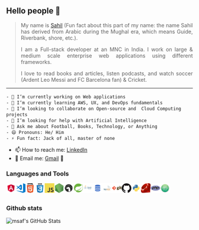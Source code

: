 ## Hello people 👋

<!--
**msaf9/msaf9** is a ✨ _special_ ✨ repository because its `README.md` (this file) appears on your GitHub profile.

Here are some ideas to get you started:
-->

<!--Preface-->
> <p style="text-align:justify">My name is <a href="https://www.linkedin.com/in/sahilafridfarookhi/">Sahil</a> (Fun fact about this part of my name: the name Sahil has derived from Arabic during the Mughal era, which means Guide, Riverbank, shore, etc.).</p>
> <p style="text-align:justify">I am a Full-stack developer at an MNC in India. I work on large & medium scale enterprise web applications using different frameworks.<p>
> <p style="text-align:justify">I love to read books and articles, listen podcasts, and watch soccer (Ardent Leo Messi and FC Barcelona fan) & Cricket.</p>

---

<!--Overview-->
~~~
- 🔭 I’m currently working on Web applications
- 🌱 I’m currently learning AWS, UX, and DevOps fundamentals
- 👯 I’m looking to collaborate on Open-source and  Cloud Computing projects
- 🤔 I’m looking for help with Artificial Intelligence
- 💬 Ask me about Football, Books, Technology, or Anything
- 😄 Pronouns: He/ Him
- ⚡ Fun fact: Jack of all, master of none
~~~

 - 📫 How to reach me: [LinkedIn](https://www.linkedin.com/in/sahilafridfarookhi/ "Sahil Afrid Farookhi") 
 - 🚀 Email me: [Gmail](mailto:msafarookhi@gmail.com "Email") 💬

### Languages and Tools
<!-- Front-end -->
<img align="left" alt="Angular" width="26px" src="https://raw.githubusercontent.com/github/explore/80688e429a7d4ef2fca1e82350fe8e3517d3494d/topics/angular/angular.png" />
<img align="left" alt="Visual Studio Code" width="26px" src="https://raw.githubusercontent.com/github/explore/80688e429a7d4ef2fca1e82350fe8e3517d3494d/topics/visual-studio-code/visual-studio-code.png" />
<img align="left" alt="HTML5" width="26px" src="https://raw.githubusercontent.com/github/explore/80688e429a7d4ef2fca1e82350fe8e3517d3494d/topics/html/html.png" />
<img align="left" alt="CSS3" width="26px" src="https://raw.githubusercontent.com/github/explore/80688e429a7d4ef2fca1e82350fe8e3517d3494d/topics/css/css.png" />
<img align="left" alt="JavaScript" width="26px" src="https://raw.githubusercontent.com/github/explore/80688e429a7d4ef2fca1e82350fe8e3517d3494d/topics/javascript/javascript.png" />
<img align="left" alt="Node.js" width="26px" src="https://raw.githubusercontent.com/github/explore/80688e429a7d4ef2fca1e82350fe8e3517d3494d/topics/nodejs/nodejs.png" />
<img align="left" alt="Deno" width="26px" src="https://raw.githubusercontent.com/github/explore/361e2821e2dea67711cde99c9c40ed357061cf27/topics/deno/deno.png" />

<!-- Back-end -->
<img align="left" alt="SpringBoot" width="26px" src="https://raw.githubusercontent.com/github/explore/80688e429a7d4ef2fca1e82350fe8e3517d3494d/topics/spring-boot/spring-boot.png" />
<img align="left" alt="Java" width="26px" src="https://raw.githubusercontent.com/github/explore/80688e429a7d4ef2fca1e82350fe8e3517d3494d/topics/java/java.png" />

<!-- Database -->
<img align="left" alt="SQL" width="26px" src="https://raw.githubusercontent.com/github/explore/80688e429a7d4ef2fca1e82350fe8e3517d3494d/topics/sql/sql.png" />
<img align="left" alt="MySQL" width="26px" src="https://raw.githubusercontent.com/github/explore/80688e429a7d4ef2fca1e82350fe8e3517d3494d/topics/mysql/mysql.png" />

<!-- Source Code Management - Version control -->
<img align="left" alt="Git" width="26px" src="https://raw.githubusercontent.com/github/explore/80688e429a7d4ef2fca1e82350fe8e3517d3494d/topics/git/git.png" />
<img align="left" alt="GitHub" width="26px" src="https://raw.githubusercontent.com/github/explore/78df643247d429f6cc873026c0622819ad797942/topics/github/github.png" />

<!-- Programming languages -->
<img align="left" alt="Python" width="26px" src="https://raw.githubusercontent.com/github/explore/78df643247d429f6cc873026c0622819ad797942/topics/python/python.png" />
<img align="left" alt="Ruby" width="26px" src="https://raw.githubusercontent.com/github/explore/78df643247d429f6cc873026c0622819ad797942/topics/ruby/ruby.png" />
<img align="left" alt="php" width="26px" src="https://raw.githubusercontent.com/github/explore/78df643247d429f6cc873026c0622819ad797942/topics/php/php.png" />

<!-- Text editor -->
<img align="left" alt="Atom" width="26px" src="https://raw.githubusercontent.com/github/explore/78df643247d429f6cc873026c0622819ad797942/topics/atom/atom.png" />

<br />
<br />

<!-- Stats -->
### Github stats
<img align="left" alt="msaf's GitHub Stats" src="https://github-readme-stats.vercel.app/api?username=msaf9&show_icons=true&hide_border=true" />